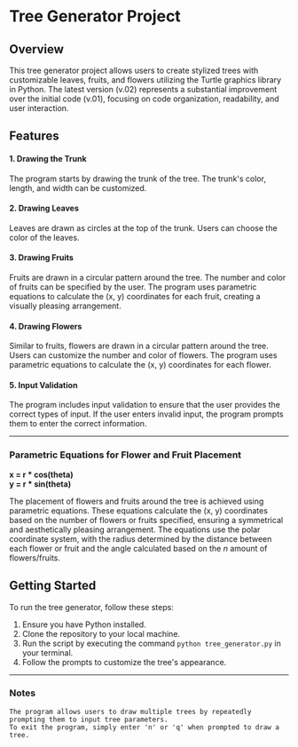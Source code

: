# Tree Generator Project
## Overview

This tree generator project allows users to create stylized trees with customizable leaves, fruits, and flowers utilizing the Turtle graphics library in Python. The latest version (v.02) represents a substantial improvement over the initial code (v.01), focusing on code organization, readability, and user interaction.

## Features
#### 1. Drawing the Trunk
The program starts by drawing the trunk of the tree. The trunk's color, length, and width can be customized.

#### 2. Drawing Leaves
Leaves are drawn as circles at the top of the trunk. Users can choose the color of the leaves.

#### 3. Drawing Fruits
Fruits are drawn in a circular pattern around the tree. The number and color of fruits can be specified by the user. The program uses parametric equations to calculate the (x, y) coordinates for each fruit, creating a visually pleasing arrangement.

#### 4. Drawing Flowers
Similar to fruits, flowers are drawn in a circular pattern around the tree. Users can customize the number and color of flowers. The program uses parametric equations to calculate the (x, y) coordinates for each flower.

#### 5. Input Validation
The program includes input validation to ensure that the user provides the correct types of input. If the user enters invalid input, the program prompts them to enter the correct information.

---

### Parametric Equations for Flower and Fruit Placement
**x = r * cos(theta)**</br>**y = r * sin(theta)**

The placement of flowers and fruits around the tree is achieved using parametric equations. These equations calculate the (x, y) coordinates based on the number of flowers or fruits specified, ensuring a symmetrical and aesthetically pleasing arrangement. The equations use the polar coordinate system, with the radius determined by the distance between each flower or fruit and the angle calculated based on the *n* amount of flowers/fruits.

## Getting Started

To run the tree generator, follow these steps:
  1. Ensure you have Python installed.
  2. Clone the repository to your local machine.
  3. Run the script by executing the command `python tree_generator.py` in your terminal.
  4. Follow the prompts to customize the tree's appearance.

---

### Notes

    The program allows users to draw multiple trees by repeatedly prompting them to input tree parameters.
    To exit the program, simply enter 'n' or 'q' when prompted to draw a tree.
